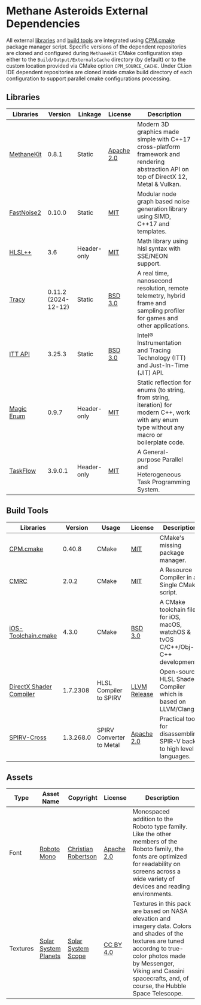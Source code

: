 # Methane Asteroids External Dependencies

All external [libraries](#libraries) and [build tools](#build-tools)
are integrated using [CPM.cmake](https://github.com/cpm-cmake/CPM.cmake) package manager script.
Specific versions of the dependent repositories are cloned and configured
during `MethaneKit` CMake configuration step either to the `Build/Output/ExternalsCache` directory (by default)
or to the custom location provided via CMake option `CPM_SOURCE_CACHE`.
Under CLion IDE dependent repositories are cloned inside cmake build directory of each configuration 
to support parallel cmake configurations processing.

## Libraries

| Libraries                                                  | Version             | Linkage     | License                                                                                   | Description                                                                                                                                    |
|------------------------------------------------------------|---------------------|-------------|-------------------------------------------------------------------------------------------|------------------------------------------------------------------------------------------------------------------------------------------------|
| [MethaneKit](https://github.com/MethanePowered/MethaneKit) | 0.8.1               | Static      | [Apache 2.0](https://github.com/MethanePowered/MethaneKit/blob/master/LICENSE)            | Modern 3D graphics made simple with C++17 cross-platform framework and rendering abstraction API on top of DirectX 12, Metal & Vulkan.         |
| [FastNoise2](https://github.com/Auburn/FastNoise2)         | 0.10.0              | Static      | [MIT](https://github.com/Auburn/FastNoise2/blob/master/LICENSE)                           | Modular node graph based noise generation library using SIMD, C++17 and templates.                                                             |
| [HLSL++](https://github.com/redorav/hlslpp)                | 3.6                 | Header-only | [MIT](https://github.com/MethanePowered/HLSLpp/blob/master/LICENSE)                       | Math library using hlsl syntax with SSE/NEON support.                                                                                          |
| [Tracy](https://github.com/wolfpld/tracy)                  | 0.11.2 (2024-12-12) | Static      | [BSD 3.0](https://github.com/wolfpld/tracy/blob/master/LICENSE)                           | A real time, nanosecond resolution, remote telemetry, hybrid frame and sampling profiler for games and other applications.                     |
| [ITT API](https://github.com/intel/ittapi)                 | 3.25.3              | Static      | [BSD 3.0](https://github.com/MethanePowered/IttApi/blob/master/LICENSES/BSD-3-Clause.txt) | Intel® Instrumentation and Tracing Technology (ITT) and Just-In-Time (JIT) API.                                                                |
| [Magic Enum](https://github.com/Neargye/magic_enum)        | 0.9.7               | Header-only | [MIT](https://github.com/Neargye/magic_enum/blob/master/LICENSE)                          | Static reflection for enums (to string, from string, iteration) for modern C++, work with any enum type without any macro or boilerplate code. |
| [TaskFlow](https://github.com/taskflow/taskflow)           | 3.9.0.1             | Header-only | [MIT](https://github.com/taskflow/taskflow/blob/master/LICENSE)                           | A General-purpose Parallel and Heterogeneous Task Programming System.                                                                          |

## Build Tools

| Libraries                                                                     | Version    | Usage                    | License                                                                                  | Description                                                                      |
|-------------------------------------------------------------------------------|------------|--------------------------|------------------------------------------------------------------------------------------|----------------------------------------------------------------------------------|
| [CPM.cmake](https://github.com/cpm-cmake/CPM.cmake)                           | 0.40.8     | CMake                    | [MIT](https://github.com/cpm-cmake/CPM.cmake/blob/master/LICENSE)                        | CMake's missing package manager.                                                 |
| [CMRC](https://github.com/vector-of-bool/cmrc)                                | 2.0.2      | CMake                    | [MIT](https://github.com/vector-of-bool/cmrc/blob/master/LICENSE.txt)                    | A Resource Compiler in a Single CMake script.                                    |
| [iOS-Toolchain.cmake](https://github.com/leetal/ios-cmake)                    | 4.3.0      | CMake                    | [BSD 3.0](https://github.com/leetal/ios-cmake/blob/master/LICENSE.md)                    | A CMake toolchain file for iOS, macOS, watchOS & tvOS C/C++/Obj-C++ development. |
| [DirectX Shader Compiler](https://github.com/microsoft/DirectXShaderCompiler) | 1.7.2308 	 | HLSL Compiler to SPIRV   | [LLVM Release](https://github.com/microsoft/DirectXShaderCompiler/blob/main/LICENSE.TXT) | Open-source HLSL Shader Compiler which is based on LLVM/Clang.                   |
| [SPIRV-Cross](https://github.com/KhronosGroup/SPIRV-Cross)                    | 1.3.268.0  | SPIRV Converter to Metal | [Apache 2.0](https://github.com/KhronosGroup/SPIRV-Cross/blob/master/LICENSE)            | Practical tool for disassembling SPIR-V back to high level languages.            |

## Assets

| Type     | Asset Name                                                         | Copyright                                              | License                                                   | Description                                                                                                                                                                                                                                                             |
|----------|--------------------------------------------------------------------|--------------------------------------------------------|-----------------------------------------------------------|-------------------------------------------------------------------------------------------------------------------------------------------------------------------------------------------------------------------------------------------------------------------------|
| Font     | [Roboto Mono](https://fonts.google.com/specimen/Roboto+Mono)       | [Christian Robertson](http://christianrobertson.com/)  | [Apache 2.0](http://www.apache.org/licenses/)             | Monospaced addition to the Roboto type family. Like the other members of the Roboto family, the fonts are optimized for readability on screens across a wide variety of devices and reading environments.                                                               |
| Textures | [Solar System Planets](https://www.solarsystemscope.com/textures/) | [Solar System Scope](https://www.solarsystemscope.com) | [CC BY 4.0](https://creativecommons.org/licenses/by/4.0/) | Textures in this pack are based on NASA elevation and imagery data. Colors and shades of the textures are tuned accordng to true-color photos made by Messenger, Viking and Cassini spacecrafts, and, of course, the Hubble Space Telescope.                            |
